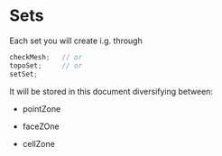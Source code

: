 # Sets
Each set you will create i.g. through

```c
checkMesh;   // or
topoSet;     // or
setSet;
```
It will be stored in this document diversifying between:

  - pointZone

  - faceZOne

  - cellZone